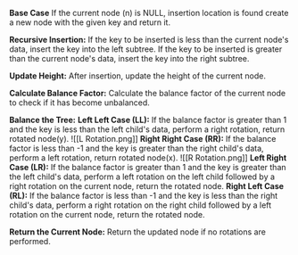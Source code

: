 
**Base Case**
	If the current node (n) is NULL, insertion location is found create a new node with the given key and return it.

**Recursive Insertion:**
	If the key to be inserted is less than the current node's data, insert the key into the left subtree.
	If the key to be inserted is greater than the current node's data, insert the key into the right subtree.

**Update Height:**
	After insertion, update the height of the current node.

**Calculate Balance Factor:**
	Calculate the balance factor of the current node to check if it has become unbalanced.

**Balance the Tree:**
	**Left Left Case (LL):**
		If the balance factor is greater than 1 and the key is less than the left child's data, perform a right rotation, return rotated node(y).
		![[L Rotation.png]]
	**Right Right Case (RR):**
		If the balance factor is less than -1 and the key is greater than the right child's data, perform a left rotation, return rotated node(x).
		![[R Rotation.png]]
	**Left Right Case (LR):**
		If the balance factor is greater than 1 and the key is greater than the left child's data, perform a left rotation on the left child followed by a right rotation on the current node, return the rotated node.
	**Right Left Case (RL):**
		If the balance factor is less than -1 and the key is less than the right child's data, perform a right rotation on the right child followed by a left rotation on the current node, return the rotated node.

**Return the Current Node:**
		Return the updated node if no rotations are performed.